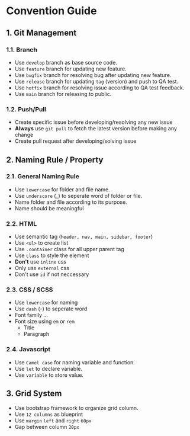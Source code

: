 # Convention Guide

## 1. Git Management

### 1.1. Branch
- Use `develop` branch as base source code.
- Use `feature` branch for updating new feature.
- Use `bugfix` branch for resolving bug after updating new feature.
- Use `release` branch for updating `tag` (version) and push to QA test.
- Use `hotfix` branch for resolving issue according to QA test feedback.
- Use `main` branch for releasing to public.

### 1.2. Push/Pull
- Create specific issue before developing/resolving any new issue
- **Always** use `git pull` to fetch the latest version before making any change
- Create pull request after developing/solving issue


## 2. Naming Rule / Property

### 2.1. General Naming Rule
- Use `lowercase` for folder and file name.
- Use `underscore` (_) to seperate word of folder or file.
- Name folder and file according to its purpose.
- Name should be meaningful

### 2.2. HTML

- Use semantic tag (`header, nav, main, sidebar, footer`)
- Use `<ul>` to create list
- Use `.container` class for all upper parent tag
- Use `class` to style the element
- **Don't** use `inline` css
- Only use `external` css
- Don't use `id` if not neccessary

### 2.3. CSS / SCSS
- Use `lowercase` for naming
- Use `dash` (-) to seperate word
- Font family ...
- Font size using `em` or `rem`
    - Title
    - Paragraph

### 2.4. Javascript
- Use `Camel case` for naming variable and function.
- Use `let` to declare variable.
- Use `variable` to store value.

## 3. Grid System
- Use bootstrap framework to organize grid column.
- Use `12 columns` as blueprint
- Use `margin` `left` and `right` `60px`
- Gap between column `20px`